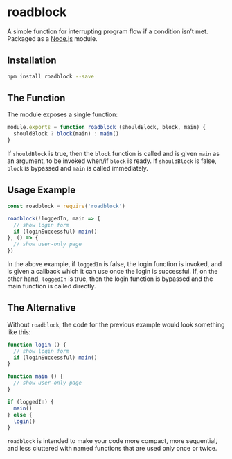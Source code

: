 # roadblock

A simple function for interrupting program flow if a condition isn’t met. Packaged as a [Node.js](https://nodejs.org/) module.

## Installation

```bash
npm install roadblock --save
```

## The Function

The module exposes a single function:

```javascript
module.exports = function roadblock (shouldBlock, block, main) {
  shouldBlock ? block(main) : main()
}
```

If `shouldBlock` is true, then the `block` function is called and is given `main` as an argument, to be invoked when/if `block` is ready. If `shouldBlock` is false, `block` is bypassed and `main` is called immediately.

## Usage Example

```javascript
const roadblock = require('roadblock')

roadblock(!loggedIn, main => {
  // show login form
  if (loginSuccessful) main()
}, () => {
  // show user-only page
})
```

In the above example, if `loggedIn` is false, the login function is invoked, and is given a callback which it can use once the login is successful. If, on the other hand, `loggedIn` is true, then the login function is bypassed and the main function is called directly.

## The Alternative

Without `roadblock`, the code for the previous example would look something like this:

```javascript
function login () {
  // show login form
  if (loginSuccessful) main()
}

function main () {
  // show user-only page
}

if (loggedIn) {
  main()
} else {
  login()
}
```

`roadblock` is intended to make your code more compact, more sequential, and less cluttered with named functions that are used only once or twice.
